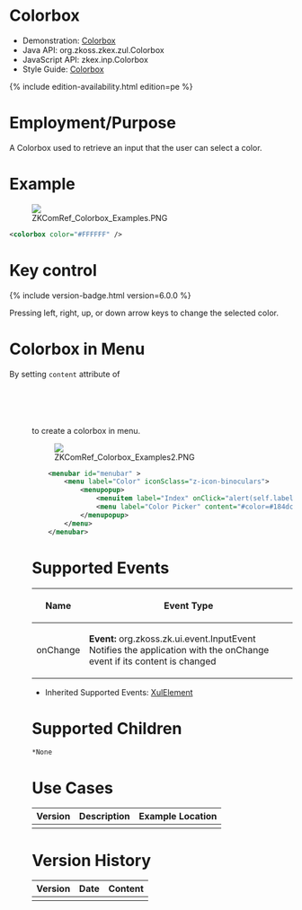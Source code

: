 

# Colorbox

- Demonstration:
  [Colorbox](http://www.zkoss.org/zkdemo/input/color_picker)
- Java API: <javadoc>org.zkoss.zkex.zul.Colorbox</javadoc>
- JavaScript API: <javadoc directory="jsdoc">zkex.inp.Colorbox</javadoc>
- Style Guide: [
  Colorbox](ZK_Style_Guide/XUL_Component_Specification/Colorbox)

{% include edition-availability.html edition=pe %}

# Employment/Purpose

A Colorbox used to retrieve an input that the user can select a color.

# Example

<figure>
<img src="images/ZKComRef_Colorbox_Examples.PNG
title="ZKComRef_Colorbox_Examples.PNG" />
<figcaption>ZKComRef_Colorbox_Examples.PNG</figcaption>
</figure>

``` xml
<colorbox color="#FFFFFF" />
```

# Key control

{% include version-badge.html version=6.0.0 %}

Pressing left, right, up, or down arrow keys to change the selected
color.

# Colorbox in Menu

By setting `content` attribute of <code>

<menu>

</code> to create a colorbox in menu.

<figure>
<img src="images/ZKComRef_Colorbox_Examples2.PNG
title="ZKComRef_Colorbox_Examples2.PNG" />
<figcaption>ZKComRef_Colorbox_Examples2.PNG</figcaption>
</figure>

``` xml
    <menubar id="menubar" >
        <menu label="Color" iconSclass="z-icon-binoculars">
            <menupopup>
                <menuitem label="Index" onClick="alert(self.label)" />
                <menu label="Color Picker" content="#color=#184dc6"/>
            </menupopup>
        </menu>
    </menubar>
```

# Supported Events

<table>
<thead>
<tr class="header">
<th><center>
<p>Name</p>
</center></th>
<th><center>
<p>Event Type</p>
</center></th>
</tr>
</thead>
<tbody>
<tr class="odd">
<td><center>
<p>onChange</p>
</center></td>
<td><p><strong>Event:</strong>
<javadoc>org.zkoss.zk.ui.event.InputEvent</javadoc> Notifies the
application with the onChange event if its content is changed</p></td>
</tr>
</tbody>
</table>

- Inherited Supported Events: [
  XulElement](ZK_Component_Reference/Base_Components/XulElement#Supported_Events)

# Supported Children

`*None`

# Use Cases

| Version | Description | Example Location |
|---------|-------------|------------------|
|         |             |                  |

# Version History



| Version | Date | Content |
|---------|------|---------|
|         |      |         |


